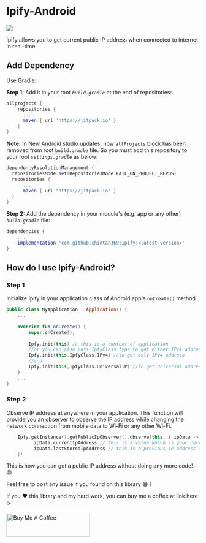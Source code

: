 # Ipify-Android
[![](https://jitpack.io/v/chintan369/Ipify-Android.svg)](https://jitpack.io/#chintan369/Ipify-Android)

Ipify allows you to get current public IP address when connected to internet in real-time

## Add Dependency
Use Gradle:

**Step 1:** Add it in your root _`build.gradle`_ at the end of repositories:
```gradle
allprojects {
    repositories {
      ...
      maven { url 'https://jitpack.io' }
    }
}
```

**Note:** In New Android studio updates, now `allProjects` block has been removed from root `build.gradle` file. So you must add this repository to your root _`settings.gradle`_ as below:
```gradle
dependencyResolutionManagement {
  repositoriesMode.set(RepositoriesMode.FAIL_ON_PROJECT_REPOS)
  repositories {
      ...
      maven { url "https://jitpack.io" }
  }
}
```

**Step 2:** Add the dependency in your module's (e.g. app or any other) _`build.gradle`_ file:
```gradle
dependencies {
    ...
    implementation 'com.github.chintan369:Ipify:<latest-version>'
}
```

## How do I use Ipify-Android?

### Step 1
Initialize Ipify in your application class of Android app's `onCreate()` method

```kotlin
public class MyApplication : Application() {
    ...
    
    override fun onCreate() {
        super.onCreate();
        
        Ipfy.init(this) // this is a context of application
        //or you can also pass IpfyClass type to get either IPv4 address only or universal address IPv4/v6 as
        Ipfy.init(this,IpfyClass.IPv4) //to get only IPv4 address
        //and
        Ipfy.init(this,IpfyClass.UniversalIP) //to get Universal address in IPv4/v6
    }
    ...
}
```

### Step 2
Observe IP address at anywhere in your application. This function will provide you an observer to observe the IP address while changing the network connection from mobile data to Wi-Fi or any other Wi-Fi.

```kotlin
    Ipfy.getInstance().getPublicIpObserver().observe(this, { ipData ->
          ipData.currentIpAddress // this is a value which is your current public IP address, null if no/lost internet connection
          ipData.lastStoredIpAddress // this is a previous IP address while network lost/reconnected and current IP address assigned to null/new one
    })
```

This is how you can get a public IP address without doing any more code! :smile: 

Feel free to post any issue if you found on this library :smile: !

If you :heart: this library and my hard work, you can buy me a coffee at link here :coffee:

<a href="https://www.buymeacoffee.com/chintan369" target="_blank"><img src="https://cdn.buymeacoffee.com/buttons/v2/default-yellow.png" alt="Buy Me A Coffee" style="height: 60px !important;width: 217px !important;" ></a>
